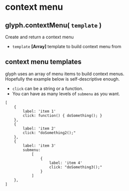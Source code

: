 # context menu

## glyph.contextMenu( `template` )
Create and return a context menu
- `template` **[Array]** template to build context menu from

## context menu templates
glyph uses an array of menu items to build context menus.  
Hopefully the example below is self-descriptive enough.  
 * `click` can be a string or a function.  
 * You can have as many levels of `submenu` as you want.

```
[
	{
		label: 'item 1'
		click: function() { doSomething(); }
	},
	{
		label: 'item 2'
		click: "doSomething2();"
	},
	{
		label: 'item 3'
		submenu:
			[
				{
					label: 'item 4'
					click: "doSomething3();"
				}
			]
	},
]
```
